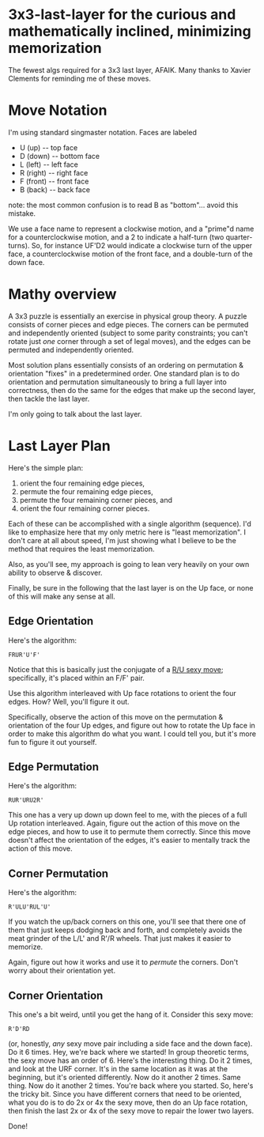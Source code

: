 # 3x3-last-layer for the curious and mathematically inclined, minimizing memorization

The fewest algs required for a 3x3 last layer, AFAIK. Many thanks to Xavier Clements for reminding me of these moves.

# Move Notation

I'm using standard singmaster notation. Faces are labeled

- U (up) -- top face
- D (down) -- bottom face
- L (left) -- left face
- R (right) -- right face
- F (front) -- front face
- B (back) -- back face

note: the most common confusion is to read B as "bottom"... avoid this mistake.

We use a face name to represent a clockwise motion, and a "prime"d name for a counterclockwise motion, and a 2 to indicate a half-turn (two quarter-turns). So, for instance UF'D2 would indicate a clockwise turn of the upper face, a counterclockwise motion of the front face, and a double-turn of the down face.

# Mathy overview

A 3x3 puzzle is essentially an exercise in physical group theory. A puzzle consists of corner pieces and edge pieces. The corners can be permuted and independently oriented (subject to some parity constraints; you can't rotate just *one* corner through a set of legal moves), and the edges can be permuted and independently oriented.

Most solution plans essentially consists of an ordering on permutation & orientation "fixes" in a predetermined order. One standard plan is to do orientation and permutation simultaneously to bring a full layer into correctness, then do the same for the edges that make up the second layer, then tackle the last layer. 

I'm only going to talk about the last layer.

# Last Layer Plan

Here's the simple plan:

1) orient the four remaining edge pieces,
2) permute the four remaining edge pieces,
3) permute the four remaining corner pieces, and
4) orient the four remaining corner pieces.

Each of these can be accomplished with a single algorithm (sequence). I'd like to emphasize here that my only metric here is "least memorization". I don't care at all about speed, I'm just showing what I believe to be the method that requires the least memorization.

Also, as you'll see, my approach is going to lean very heavily on your own ability to observe & discover.

Finally, be sure in the following that the last layer is on the Up face, or none of this will make any sense at all.

## Edge Orientation

Here's the algorithm:

```
FRUR'U'F'
```
Notice that this is basically just the conjugate of a [R/U sexy move](https://www.speedsolving.com/wiki/index.php/Sexy_Move); specifically, it's placed within an F/F' pair.

Use this algorithm interleaved with Up face rotations to orient the four edges. How? Well, you'll figure it out. 

Specifically, observe the action of this move on the permutation & orientation of the four Up edges, and figure out how to rotate the Up face in order to make this algorithm do what you want. I could tell you, but it's more fun to figure it out yourself.

## Edge Permutation

Here's the algorithm:

```
RUR'URU2R'
```

This one has a very up down up down feel to me, with the pieces of a full Up rotation interleaved. Again, figure out the action of this move on the edge pieces, and how to use it to permute them correctly. Since this move doesn't affect the orientation of the edges, it's easier to mentally track the action of this move.

## Corner Permutation

Here's the algorithm:

```
R'ULU'RUL'U'
```

If you watch the up/back corners on this one, you'll see that there one of them that just keeps dodging back and forth, and completely avoids the meat grinder of the L/L' and R'/R wheels. That just makes it easier to memorize. 

Again, figure out how it works and use it to *permute* the corners. Don't worry about their orientation yet.

## Corner Orientation

This one's a bit weird, until you get the hang of it. Consider this sexy move:

```
R'D'RD
```

(or, honestly, *any* sexy move pair including a side face and the down face). Do it 6 times. Hey, we're back where we started! In group theoretic terms, the sexy move has an order of 6. Here's the interesting thing. Do it 2 times, and look at the URF corner. It's in the same location as it was at the beginning, but it's oriented differently. Now do it another 2 times. Same thing. Now do it another 2 times. You're back where you started. So, here's the tricky bit. Since you have different corners that need to be oriented, what you do is to do 2x or 4x the sexy move, then do an Up face rotation, then finish the last 2x or 4x of the sexy move to repair the lower two layers.

Done!
